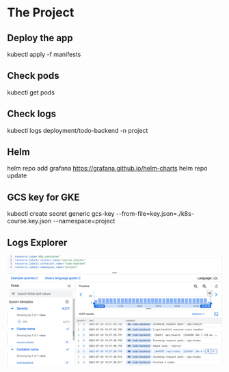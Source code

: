 # The Project

## Deploy the app

kubectl apply -f manifests

## Check pods

kubectl get pods

## Check logs

kubectl logs deployment/todo-backend -n project

## Helm

helm repo add grafana https://grafana.github.io/helm-charts
helm repo update

## GCS key for GKE

kubectl create secret generic gcs-key --from-file=key.json=./k8s-course.key.json --namespace=project

## Logs Explorer

![logs ss](docs/todo_logs.png)
